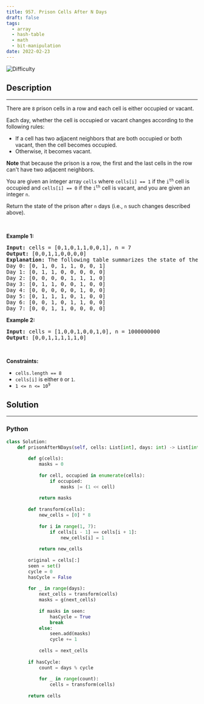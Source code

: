 ```yaml
---
title: 957. Prison Cells After N Days
draft: false
tags: 
  - array
  - hash-table
  - math
  - bit-manipulation
date: 2022-02-23
---
```


![Difficulty](https://img.shields.io/badge/Difficulty-Medium-blue.svg)

## Description

---
<p>There are <code>8</code> prison cells in a row and each cell is either occupied or vacant.</p>

<p>Each day, whether the cell is occupied or vacant changes according to the following rules:</p>

<ul>
	<li>If a cell has two adjacent neighbors that are both occupied or both vacant, then the cell becomes occupied.</li>
	<li>Otherwise, it becomes vacant.</li>
</ul>

<p><strong>Note</strong> that because the prison is a row, the first and the last cells in the row can&#39;t have two adjacent neighbors.</p>

<p>You are given an integer array <code>cells</code> where <code>cells[i] == 1</code> if the <code>i<sup>th</sup></code> cell is occupied and <code>cells[i] == 0</code> if the <code>i<sup>th</sup></code> cell is vacant, and you are given an integer <code>n</code>.</p>

<p>Return the state of the prison after <code>n</code> days (i.e., <code>n</code> such changes described above).</p>

<p>&nbsp;</p>
<p><strong class="example">Example 1:</strong></p>

<pre>
<strong>Input:</strong> cells = [0,1,0,1,1,0,0,1], n = 7
<strong>Output:</strong> [0,0,1,1,0,0,0,0]
<strong>Explanation:</strong> The following table summarizes the state of the prison on each day:
Day 0: [0, 1, 0, 1, 1, 0, 0, 1]
Day 1: [0, 1, 1, 0, 0, 0, 0, 0]
Day 2: [0, 0, 0, 0, 1, 1, 1, 0]
Day 3: [0, 1, 1, 0, 0, 1, 0, 0]
Day 4: [0, 0, 0, 0, 0, 1, 0, 0]
Day 5: [0, 1, 1, 1, 0, 1, 0, 0]
Day 6: [0, 0, 1, 0, 1, 1, 0, 0]
Day 7: [0, 0, 1, 1, 0, 0, 0, 0]
</pre>

<p><strong class="example">Example 2:</strong></p>

<pre>
<strong>Input:</strong> cells = [1,0,0,1,0,0,1,0], n = 1000000000
<strong>Output:</strong> [0,0,1,1,1,1,1,0]
</pre>

<p>&nbsp;</p>
<p><strong>Constraints:</strong></p>

<ul>
	<li><code>cells.length == 8</code></li>
	<li><code>cells[i]</code>&nbsp;is either <code>0</code> or <code>1</code>.</li>
	<li><code>1 &lt;= n &lt;= 10<sup>9</sup></code></li>
</ul>


## Solution

---
### Python
``` py title='prison-cells-after-n-days'
class Solution:
    def prisonAfterNDays(self, cells: List[int], days: int) -> List[int]:
        
        def g(cells):
            masks = 0
            
            for cell, occupied in enumerate(cells):
                if occupied:
                    masks |= (1 << cell)
            
            return masks
        
        def transform(cells):
            new_cells = [0] * 8
            
            for i in range(1, 7):
                if cells[i - 1] == cells[i + 1]:
                    new_cells[i] = 1
            
            return new_cells
        
        original = cells[:]
        seen = set()
        cycle = 0
        hasCycle = False
        
        for _ in range(days):
            next_cells = transform(cells)
            masks = g(next_cells)
            
            if masks in seen:
                hasCycle = True
                break
            else:
                seen.add(masks)
                cycle += 1
            
            cells = next_cells
        
        if hasCycle:
            count = days % cycle
            
            for _ in range(count):
                cells = transform(cells)
            
        return cells

```

